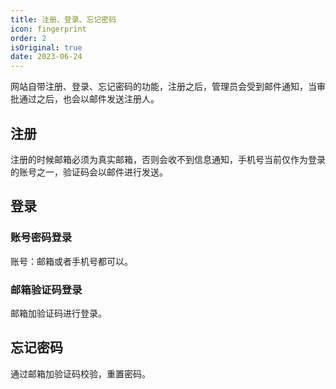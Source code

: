 ```yaml
---
title: 注册、登录、忘记密码
icon: fingerprint
order: 2
isOriginal: true
date: 2023-06-24
---
```


网站自带注册、登录、忘记密码的功能，注册之后，管理员会受到邮件通知，当审批通过之后，也会以邮件发送注册人。

## 注册

注册的时候邮箱必须为真实邮箱，否则会收不到信息通知，手机号当前仅作为登录的账号之一，验证码会以邮件进行发送。

## 登录

### 账号密码登录

账号：邮箱或者手机号都可以。

### 邮箱验证码登录

邮箱加验证码进行登录。

## 忘记密码

通过邮箱加验证码校验，重置密码。

